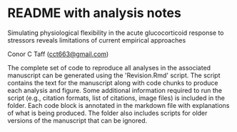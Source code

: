 # README with analysis notes

Simulating physiological flexibility in the acute glucocorticoid response to stressors reveals limitations of current empirical approaches

Conor C Taff (cct663@gmail.com)

The complete set of code to reproduce all analyses in the associated manuscript can be generated using the 'Revision.Rmd' script. The script contains the text for the manuscript along with code chunks to produce each analysis and figure. Some additional information required to run the script (e.g., citation formats, list of citations, image files) is included in the folder. Each code block is annotated in the markdown file with explanations of what is being produced. The folder also includes scripts for older versions of the manuscript that can be ignored.

